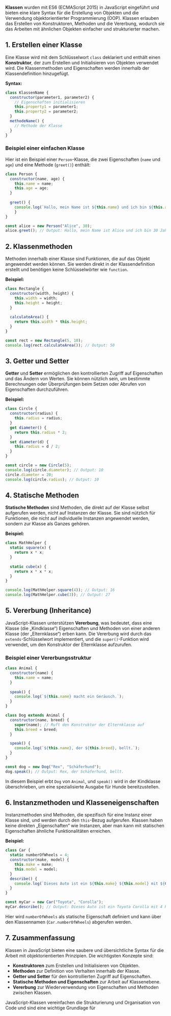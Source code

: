 **Klassen** wurden mit ES6 (ECMAScript 2015) in JavaScript eingeführt und bieten eine klare Syntax für die Erstellung von Objekten und die Verwendung objektorientierter Programmierung (OOP). Klassen erlauben das Erstellen von Konstruktoren, Methoden und die Vererbung, wodurch sie das Arbeiten mit ähnlichen Objekten einfacher und strukturierter machen.

## 1. Erstellen einer Klasse

Eine Klasse wird mit dem Schlüsselwort `class` deklariert und enthält einen **Konstruktor**, der zum Erstellen und Initialisieren von Objekten verwendet wird. Die Klassenmethoden und Eigenschaften werden innerhalb der Klassendefinition hinzugefügt.

**Syntax:**

```javascript
class KlassenName {
  constructor(parameter1, parameter2) {
    // Eigenschaften initialisieren
    this.property1 = parameter1;
    this.property2 = parameter2;
  }
  methodeName() {
    // Methode der Klasse
  }
}
```

### Beispiel einer einfachen Klasse

Hier ist ein Beispiel einer `Person`-Klasse, die zwei Eigenschaften (`name` und `age`) und eine Methode (`greet()`) enthält:

```javascript
class Person {
  constructor(name, age) {
    this.name = name;
    this.age = age;   
  }
  
  greet() {
    console.log(`Hallo, mein Name ist ${this.name} und ich bin ${this.age} Jahre alt.`);
    }
}

const alice = new Person("Alice", 30);
alice.greet(); // Output: Hallo, mein Name ist Alice und ich bin 30 Jahre alt.
```

## 2. Klassenmethoden

Methoden innerhalb einer Klasse sind Funktionen, die auf das Objekt angewendet werden können. Sie werden direkt in der Klassendefinition erstellt und benötigen keine Schlüsselwörter wie `function`.

**Beispiel:**

```javascript
class Rectangle {
  constructor(width, height) {
    this.width = width;
    this.height = height;
  }
  
  calculateArea() {
    return this.width * this.height;
  }
}

const rect = new Rectangle(5, 10); 
console.log(rect.calculateArea()); // Output: 50
```

## 3. Getter und Setter

**Getter** und **Setter** ermöglichen den kontrollierten Zugriff auf Eigenschaften und das Ändern von Werten. Sie können nützlich sein, um bestimmte Berechnungen oder Überprüfungen beim Setzen oder Abrufen von Eigenschaften durchzuführen.

**Beispiel:**

```javascript
class Circle {
  constructor(radius) {
    this.radius = radius;
  }
  get diameter() {
    return this.radius * 2;
  }
  set diameter(d) {
    this.radius = d / 2;
  }
}

const circle = new Circle(5);
console.log(circle.diameter); // Output: 10
circle.diameter = 20;
console.log(circle.radius); // Output: 10
```

## 4. Statische Methoden

**Statische Methoden** sind Methoden, die direkt auf der Klasse selbst aufgerufen werden, nicht auf Instanzen der Klasse. Sie sind nützlich für Funktionen, die nicht auf individuelle Instanzen angewendet werden, sondern zur Klasse als Ganzes gehören.

**Beispiel:**

```javascript
class MathHelper {
  static square(x) {
    return x * x;
  }
  
  static cube(x) {
    return x * x * x;
  }
}

console.log(MathHelper.square(4)); // Output: 16 
console.log(MathHelper.cube(3)); // Output: 27
```

## 5. Vererbung (Inheritance)

JavaScript-Klassen unterstützen **Vererbung**, was bedeutet, dass eine Klasse (die „Kindklasse“) Eigenschaften und Methoden von einer anderen Klasse (der „Elternklasse“) erben kann. Die Vererbung wird durch das `extends`-Schlüsselwort implementiert, und die `super()`-Funktion wird verwendet, um den Konstruktor der Elternklasse aufzurufen.

### Beispiel einer Vererbungsstruktur

```javascript
class Animal {
  constructor(name) {
    this.name = name;
  }
  
  speak() {
    console.log(`${this.name} macht ein Geräusch.`);
  }
}  

class Dog extends Animal {
  constructor(name, breed) {
    super(name); // Ruft den Konstruktor der Elternklasse auf
    this.breed = breed;
  }

  speak() {
    console.log(`${this.name}, der ${this.breed}, bellt.`);
  }
}

const dog = new Dog("Rex", "Schäferhund");
dog.speak(); // Output: Rex, der Schäferhund, bellt.
```

In diesem Beispiel erbt `Dog` von `Animal`, und `speak()` wird in der Kindklasse überschrieben, um eine spezialisierte Ausgabe für Hunde bereitzustellen.

## 6. Instanzmethoden und Klasseneigenschaften

Instanzmethoden sind Methoden, die spezifisch für eine Instanz einer Klasse sind, und werden durch den `this`-Bezug aufgerufen. Klassen haben keine direkten „Eigenschaften“ wie Instanzen, aber man kann mit statischen Eigenschaften ähnliche Funktionalitäten erreichen.

**Beispiel:**

```javascript
class Car {
  static numberOfWheels = 4;
  constructor(make, model) {
    this.make = make;
    this.model = model;
  }
  describe() {
    console.log(`Dieses Auto ist ein ${this.make} ${this.model} mit ${Car.numberOfWheels} Rädern.`);
  }
}

const myCar = new Car("Toyota", "Corolla"); 
myCar.describe(); // Output: Dieses Auto ist ein Toyota Corolla mit 4 Rädern.
```

Hier wird `numberOfWheels` als statische Eigenschaft definiert und kann über den Klassennamen (`Car.numberOfWheels`) abgerufen werden.

## 7. Zusammenfassung

Klassen in JavaScript bieten eine saubere und übersichtliche Syntax für die Arbeit mit objektorientierten Prinzipien. Die wichtigsten Konzepte sind:

- **Konstruktoren** zum Erstellen und Initialisieren von Objekten.
- **Methoden** zur Definition von Verhalten innerhalb der Klasse.
- **Getter und Setter** für den kontrollierten Zugriff auf Eigenschaften.
- **Statische Methoden und Eigenschaften** zur Arbeit auf Klassenebene.
- **Vererbung** zur Wiederverwendung von Eigenschaften und Methoden zwischen Klassen.

JavaScript-Klassen vereinfachen die Strukturierung und Organisation von Code und sind eine wichtige Grundlage für